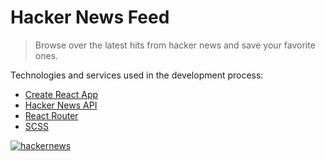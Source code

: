 # Hacker News Feed

> Browse over the latest hits from hacker news and save your favorite ones.

Technologies and services used in the development process:

- [Create React App](https://github.com/facebook/create-react-app)
- [Hacker News API](https://hn.algolia.com/api)
- [React Router](https://reactrouter.com/)
- [SCSS](https://sass-lang.com/)

<a href="https://hackernews-jg.netlify.app" target="_blank">
  <img src="https://nimbus-screenshots.s3.amazonaws.com/s/233b1b912ba9e60898f8d4562233f689.png" alt="hackernews" border="0">
</a>
